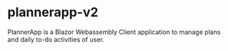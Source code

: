 # plannerapp-v2
PlannerApp is a Blazor Webassembly Client application to manage plans and daily to-do activities of user.

